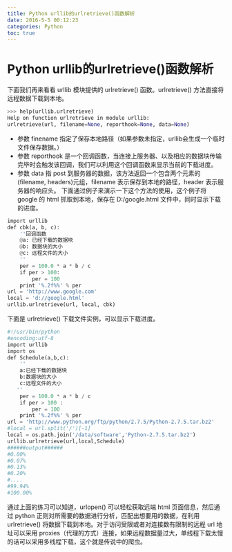 ```yaml
---
title: Python urllib的urlretrieve()函数解析
date: 2016-5-5 00:12:23
categories: Python
toc: true
---
```

# Python urllib的urlretrieve()函数解析

下面我们再来看看 urllib 模块提供的 urlretrieve() 函数。urlretrieve() 方法直接将远程数据下载到本地。
``` py
>>> help(urllib.urlretrieve)
Help on function urlretrieve in module urllib:
urlretrieve(url, filename=None, reporthook=None, data=None)
```

- 参数 finename 指定了保存本地路径（如果参数未指定，urllib会生成一个临时文件保存数据。）
- 参数 reporthook 是一个回调函数，当连接上服务器、以及相应的数据块传输完毕时会触发该回调，我们可以利用这个回调函数来显示当前的下载进度。
- 参数 data 指 post 到服务器的数据，该方法返回一个包含两个元素的(filename, headers)元组，filename 表示保存到本地的路径，header 表示服务器的响应头。
下面通过例子来演示一下这个方法的使用，这个例子将 google 的 html 抓取到本地，保存在 D:/google.html 文件中，同时显示下载的进度。

``` py
import urllib
def cbk(a, b, c):  
    ''回调函数 
    @a: 已经下载的数据块 
    @b: 数据块的大小 
    @c: 远程文件的大小 
    ''
    per = 100.0 * a * b / c  
    if per > 100:  
        per = 100 
    print '%.2f%%' % per
url = 'http://www.google.com'
local = 'd://google.html'
urllib.urlretrieve(url, local, cbk)
```

下面是 urlretrieve() 下载文件实例，可以显示下载进度。
``` py
#!/usr/bin/python
#encoding:utf-8
import urllib
import os
def Schedule(a,b,c):
    ''
    a:已经下载的数据块
    b:数据块的大小
    c:远程文件的大小
   ''
    per = 100.0 * a * b / c
    if per > 100 :
        per = 100
    print '%.2f%%' % per
url = 'http://www.python.org/ftp/python/2.7.5/Python-2.7.5.tar.bz2'
#local = url.split('/')[-1]
local = os.path.join('/data/software','Python-2.7.5.tar.bz2')
urllib.urlretrieve(url,local,Schedule)
######output######
#0.00%
#0.07%
#0.13%
#0.20%
#....
#99.94%
#100.00%
```
通过上面的练习可以知道，urlopen() 可以轻松获取远端 html 页面信息，然后通过 python 正则对所需要的数据进行分析，匹配出想要用的数据，在利用urlretrieve() 将数据下载到本地。对于访问受限或者对连接数有限制的远程 url 地址可以采用 proxies（代理的方式）连接，如果远程数据量过大，单线程下载太慢的话可以采用多线程下载，这个就是传说中的爬虫。